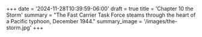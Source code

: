 +++
date = '2024-11-28T10:39:59-06:00'
draft = true
title = 'Chapter 10 the Storm'
summary = "The Fast Carrier Task Force steams through the heart of a Pacific typhoon, December 1944."
summary_image = '/images/the-storm.jpg'
+++
